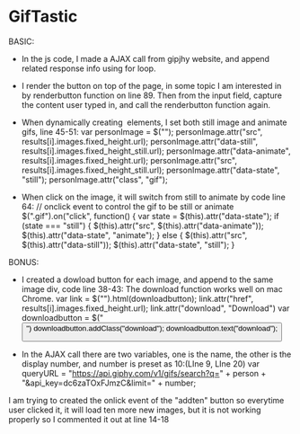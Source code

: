 # GifTastic
BASIC:
- In the js code, I made a AJAX call from gipjhy website, and append related response info using for loop.

- I render the button on top of the page, in some topic I am interested in by renderbutton function on line 89. Then from the input field, capture the content user typed in, and call the renderbutton function again.

- When dynamically creating <img> elements, I set both still image and animate gifs, line 45-51:
var personImage = $("<img>");
personImage.attr("src", results[i].images.fixed_height.url);
personImage.attr("data-still", results[i].images.fixed_height_still.url);
personImage.attr("data-animate", results[i].images.fixed_height.url);
personImage.attr("src", results[i].images.fixed_height_still.url);
personImage.attr("data-state", "still");
personImage.attr("class", "gif");

- When click on the image, it will switch from still to animate by code line 64:
// onclick event to control the gif to be still or animate
$(".gif").on("click", function() {
var state = $(this).attr("data-state");
if (state === "still") {
$(this).attr("src", $(this).attr("data-animate"));
$(this).attr("data-state", "animate");
} else {
$(this).attr("src", $(this).attr("data-still"));
$(this).attr("data-state", "still");
}

BONUS:
- I created a dowload button for each image, and append to the same image div, code line 38-43: The download function works well on mac Chrome.
var link = $("<a>").html(downloadbutton);
link.attr("href", results[i].images.fixed_height.url);
link.attr("download", "Download")
var downloadbutton = $("<button>")
downloadbutton.addClass("download");
downloadbutton.text("download");

- In the AJAX call there are two variables, one is the name, the other is the display number, and number is preset as 10:(LIne 9, LIne 20)
var queryURL = "https://api.giphy.com/v1/gifs/search?q=" +
person + "&api_key=dc6zaTOxFJmzC&limit=" + number;

I am trying to created the onlick event of the "addten" button so everytime user clicked it, it will load ten more new images, but it is not working properly so I commented it out at line 14-18

